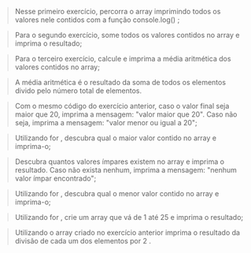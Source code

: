 > Nesse primeiro exercício, percorra o array imprimindo todos os valores nele contidos com a função console.log() ;

> Para o segundo exercício, some todos os valores contidos no array e imprima o resultado;

> Para o terceiro exercício, calcule e imprima a média aritmética dos valores contidos no array;

> A média aritmética é o resultado da soma de todos os elementos divido pelo número total de elementos.

> Com o mesmo código do exercício anterior, caso o valor final seja maior que 20, imprima a mensagem: "valor maior que 20". Caso não seja, imprima a mensagem: "valor menor ou igual a 20";

> Utilizando for , descubra qual o maior valor contido no array e imprima-o;

> Descubra quantos valores ímpares existem no array e imprima o resultado. Caso não exista nenhum, imprima a mensagem: "nenhum valor ímpar encontrado";

> Utilizando for , descubra qual o menor valor contido no array e imprima-o;

> Utilizando for , crie um array que vá de 1 até 25 e imprima o resultado;

> Utilizando o array criado no exercício anterior imprima o resultado da divisão de cada um dos elementos por 2 .
